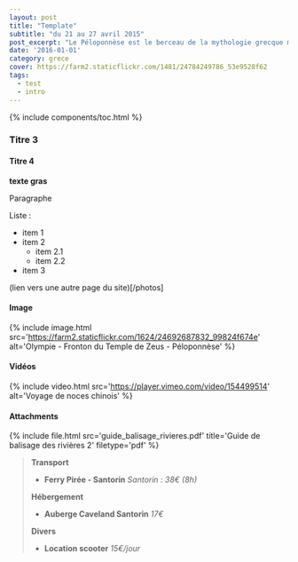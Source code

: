 ```yaml
---
layout: post
title: "Template"
subtitle: "du 21 au 27 avril 2015"
post_excerpt: "Le Péloponnèse est le berceau de la mythologie grecque mais également une belle nature."
date: '2016-01-01'
category: grece
cover: https://farm2.staticflickr.com/1481/24784249786_53e9528f62
tags:
  - test
  - intro
---
```


{% include components/toc.html %}

### Titre 3

#### Titre 4

**texte gras**

Paragraphe

Liste :

- item 1
- item 2
  - item 2.1
  - item 2.2
- item 3

(lien vers une autre page du site)[/photos]

#### Image

{% include image.html
  src='https://farm2.staticflickr.com/1624/24692687832_99824f674e'
  alt='Olympie - Fronton du Temple de Zeus - Péloponnèse'
%}

#### Vidéos

{% include video.html
  src='https://player.vimeo.com/video/154499514'
  alt='Voyage de noces chinois'
%}

#### Attachments

{% include file.html
  src='guide_balisage_rivieres.pdf'
  title='Guide de balisage des rivières 2'
  filetype='pdf'
%}





>**Transport**
>
>- **Ferry Pirée - Santorin** *Santorin : 38€ (8h)*
>
>**Hébergement**
>
>- **Auberge Caveland Santorin** *17€*
>
>**Divers**
>
>- **Location scooter** *15€/jour*
